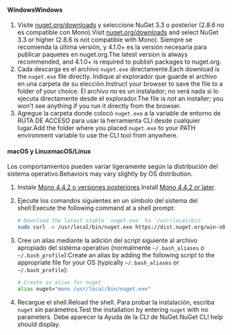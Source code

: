 #### <a name="windows"></a><span data-ttu-id="2db41-101">Windows</span><span class="sxs-lookup"><span data-stu-id="2db41-101">Windows</span></span>

1. <span data-ttu-id="2db41-102">Visite [nuget.org/downloads](https://nuget.org/downloads) y seleccione NuGet 3.3 o posterior (2.8.6 no es compatible con Mono).</span><span class="sxs-lookup"><span data-stu-id="2db41-102">Visit [nuget.org/downloads](https://nuget.org/downloads) and select NuGet 3.3 or higher (2.8.6 is not compatible with Mono).</span></span> <span data-ttu-id="2db41-103">Siempre se recomienda la última versión, y 4.1.0+ es la versión necesaria para publicar paquetes en nuget.org.</span><span class="sxs-lookup"><span data-stu-id="2db41-103">The latest version is always recommended, and 4.1.0+ is required to publish packages to nuget.org.</span></span>
1. <span data-ttu-id="2db41-104">Cada descarga es el archivo `nuget.exe` directamente.</span><span class="sxs-lookup"><span data-stu-id="2db41-104">Each download is the `nuget.exe` file directly.</span></span> <span data-ttu-id="2db41-105">Indique al explorador que guarde el archivo en una carpeta de su elección.</span><span class="sxs-lookup"><span data-stu-id="2db41-105">Instruct your browser to save the file to a folder of your choice.</span></span> <span data-ttu-id="2db41-106">El archivo *no* es un instalador; no verá nada si lo ejecuta directamente desde el explorador.</span><span class="sxs-lookup"><span data-stu-id="2db41-106">The file is *not* an installer; you won't see anything if you run it directly from the browser.</span></span>
1. <span data-ttu-id="2db41-107">Agregue la carpeta donde colocó `nuget.exe` a la variable de entorno de RUTA DE ACCESO para usar la herramienta CLI desde cualquier lugar.</span><span class="sxs-lookup"><span data-stu-id="2db41-107">Add the folder where you placed `nuget.exe` to your PATH environment variable to use the CLI tool from anywhere.</span></span>

#### <a name="macoslinux"></a><span data-ttu-id="2db41-108">macOS y Linux</span><span class="sxs-lookup"><span data-stu-id="2db41-108">macOS/Linux</span></span>

<span data-ttu-id="2db41-109">Los comportamientos pueden variar ligeramente según la distribución del sistema operativo.</span><span class="sxs-lookup"><span data-stu-id="2db41-109">Behaviors may vary slightly by OS distribution.</span></span>

1. <span data-ttu-id="2db41-110">Instale [Mono 4.4.2 o versiones posteriores](http://www.mono-project.com/docs/getting-started/install/).</span><span class="sxs-lookup"><span data-stu-id="2db41-110">Install [Mono 4.4.2 or later](http://www.mono-project.com/docs/getting-started/install/).</span></span>

1. <span data-ttu-id="2db41-111">Ejecute los comandos siguientes en un símbolo del sistema del shell:</span><span class="sxs-lookup"><span data-stu-id="2db41-111">Execute the following command at a shell prompt:</span></span>

    ```bash
    # Download the latest stable `nuget.exe` to `/usr/local/bin`
    sudo curl -o /usr/local/bin/nuget.exe https://dist.nuget.org/win-x86-commandline/latest/nuget.exe
    ```

1. <span data-ttu-id="2db41-112">Cree un alias mediante la adición del script siguiente al archivo apropiado del sistema operativo (normalmente `~/.bash_aliases` o `~/.bash_profile`):</span><span class="sxs-lookup"><span data-stu-id="2db41-112">Create an alias by adding the following script to the appropriate file for your OS (typically `~/.bash_aliases` or `~/.bash_profile`):</span></span>

    ```bash
    # Create as alias for nuget
    alias nuget="mono /usr/local/bin/nuget.exe"
    ```

1. <span data-ttu-id="2db41-113">Recargue el shell.</span><span class="sxs-lookup"><span data-stu-id="2db41-113">Reload the shell.</span></span>  <span data-ttu-id="2db41-114">Para probar la instalación, escriba `nuget` sin parámetros.</span><span class="sxs-lookup"><span data-stu-id="2db41-114">Test the installation by entering `nuget` with no parameters.</span></span> <span data-ttu-id="2db41-115">Debe aparecer la Ayuda de la CLI de NuGet.</span><span class="sxs-lookup"><span data-stu-id="2db41-115">NuGet CLI help should display.</span></span>
